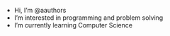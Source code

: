 - Hi, I’m @aauthors
- I’m interested in programming and problem solving
- I’m currently learning Computer Science

<!---
aauthors/aauthors is a ✨ special ✨ repository because its `README.md` (this file) appears on your GitHub profile.
You can click the Preview link to take a look at your changes.
--->
